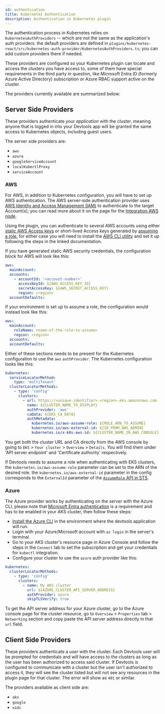 ```yaml
---
id: authentication
title: Kubernetes Authentication
description: Authentication in Kubernetes plugin
---
```


The authentication process in Kubernetes relies on `KubernetesAuthProviders` --
which are not the same as the application's auth providers. the default
providers are defined in
`plugins/kubernetes-react/src/kubernetes-auth-provider/KubernetesAuthProviders.ts`;
you can add custom providers there if needed.

These providers are configured so your Kubernetes plugin can locate and access
the clusters you have access to, some of them have special requirements in the
third party in question, like Microsoft Entra ID (formerly Azure Active
Directory) subscription or Azure RBAC support active on the cluster.

The providers currently available are summarized below:

## Server Side Providers

These providers authenticate your _application_ with the cluster, meaning anyone
that is logged in into your Devtools app will be granted the same access to
Kubernetes objects, including guest users.

The server side providers are:

- `aws`
- `azure`
- `googleServiceAccount`
- `localKubectlProxy`
- `serviceAccount`

### AWS

For AWS, in addition to Kubernetes configuration, you will have to set up
AWS authentication. The AWS server-side authentication provider uses [AWS
Identity and Access Management (IAM)][3] to authenticate to the target
Account(s); you can read more about it on the page for the [Integration AWS
node][4].

Using the plugin, you can authenticate to several AWS accounts using either
[static AWS Access keys][5] or short-lived Access keys generated by [assuming a
role][6], for either case you will need to install the [AWS CLI utility][7] and
set it up following the steps in the linked documentation.

If you have generated static AWS security credentials, the configuration block
for AWS will look like this:

```yaml
aws:
  mainAccount:
  accounts:
    - accountId: '<account-number>'
      accessKeyId: ${AWS_ACCESS_KEY_ID}
      secretAccessKey: ${AWS_SECRET_ACCESS_KEY}
      region: <region>
  accountDefaults:
```

If your environment is set up to assume a role, the configuration would instead
look like this:

```yaml
aws:
  mainAccount:
    roleName: <name-of-the-role-to-assume>
    region: <region>
  accounts:
  accountDefaults:
```

Either of these sections needs to be present for the Kubernetes configuration to
use the `aws` `authProvider`. The Kubernetes configuration looks like this:

```yaml
kubernetes:
  serviceLocatorMethod:
    type: 'multiTenant'
  clusterLocatorMethods:
    - type: 'config'
      clusters:
        - url: https://<unique-identifier>.<region>.eks.amazonaws.com
          name: ${CLUSTER_NAME_TO_DISPLAY}
          authProvider: 'aws'
          caData: ${EKS_CA_DATA}
          authMetadata:
            kubernetes.io/aws-assume-role: ${ROLE_ARN_TO_ASSUME}
            kubernetes.io/aws-external-id: ${ID_FROM_AWS_ADMIN}
            kubernetes.io/x-k8s-aws-id: ${CLUSTER_NAME_IN_AWS_CONSOLE}
```

You get both the cluster URL and CA directly from the AWS console by going to
`EKS` > `Your cluster` > `Overview` > `Details`. You will find them under 'API
server endpoint' and 'Certificate authority' respectively.

If Devtools needs to assume a role when authenticating with EKS clusters, the
`kubernetes.io/aws-assume-role` parameter can be set to the ARN of the desired
role. the `kubernetes.io/aws-external-id` parameter in the config corresponds to
the `ExternalId` parameter of the [`AssumeRole` API in STS][8].

### Azure

The Azure provider works by authenticating on the server with the Azure CLI,
please note that [Microsoft Entra authentication][1] is a requirement and has to
be enabled in your AKS cluster, then follow these steps:

- [Install the Azure CLI][2] in the environment where the devtools application
  will run.
- Login with your Azure/Microsoft account with `az login` in the server's
  terminal.
- Go to your AKS cluster's resource page in Azure Console and follow the steps
  in the `Connect` tab to set the subscription and get your credentials for
  `kubectl` integration.
- Configure your cluster to use the `azure` auth provider like this:

```yaml
kubernetes:
  clusterLocatorMethods:
    - type: 'config'
      clusters:
        - name: My AKS cluster
          url: ${AZURE_CLUSTER_API_SERVER_ADDRESS}
          authProvider: azure
          skipTLSVerify: true
```

To get the API server address for your Azure cluster, go to the Azure console
page for the cluster resource, go to `Overview` > `Properties` tab >
`Networking` section and copy paste the API server address directly in that
`url` field.

## Client Side Providers

These providers authenticate a _user_ with the cluster. Each Devtools user will
be prompted for credentials and will have access to the clusters as long as the
user has been authorized to access said cluster. If Devtools is configured to
communicate with a cluster but the user isn't authorized to access it, they will
see the cluster listed but will not see any resources in the plugin page for
that cluster. The error will show as `401` or similar.

The providers available as client side are:

- `aks`
- `google`
- `oidc`

[1]: https://docs.microsoft.com/en-us/azure/aks/managed-aad
[2]: https://docs.microsoft.com/en-us/cli/azure/install-azure-cli?view=azure-cli-latest
[3]: https://docs.aws.amazon.com/IAM/latest/UserGuide/when-to-use-iam.html
[4]: https://github.com/khulnasoft/devtools/blob/master/packages/integration-aws-node/README.md
[5]: https://docs.aws.amazon.com/IAM/latest/UserGuide/id_credentials_access-keys.html
[6]: https://docs.aws.amazon.com/IAM/latest/UserGuide/id_roles_use.html
[7]: https://docs.aws.amazon.com/cli/latest/userguide/getting-started-install.html
[8]: https://docs.aws.amazon.com/STS/latest/APIReference/API_AssumeRole.html#API_AssumeRole_RequestParameters
